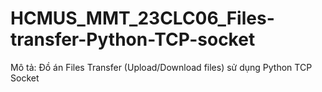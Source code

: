 # HCMUS_MMT_23CLC06_Files-transfer-Python-TCP-socket
Mô tả: Đồ án Files Transfer (Upload/Download files) sử dụng Python TCP Socket
